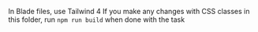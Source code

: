 In Blade files, use Tailwind 4
If you make any changes with CSS classes in this folder, run `npm run build` when done with the task
